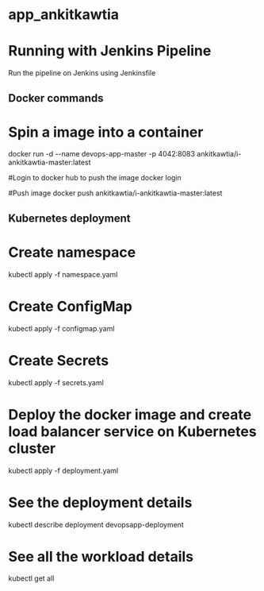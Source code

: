 # app_ankitkawtia

# Running with Jenkins Pipeline
Run the pipeline on Jenkins using Jenkinsfile

## Docker commands
# Spin a image into a container
docker run -d --name devops-app-master -p 4042:8083 ankitkawtia/i-ankitkawtia-master:latest

#Login to docker hub to push the image
docker login

#Push image
docker push ankitkawtia/i-ankitkawtia-master:latest

## Kubernetes deployment 
# Create namespace
kubectl apply -f namespace.yaml

# Create ConfigMap
kubectl apply -f configmap.yaml

# Create Secrets
kubectl apply -f secrets.yaml

# Deploy the docker image and create load balancer service on Kubernetes cluster
kubectl apply -f deployment.yaml

# See the deployment details
kubectl describe deployment devopsapp-deployment

# See all the workload details
kubectl get all
